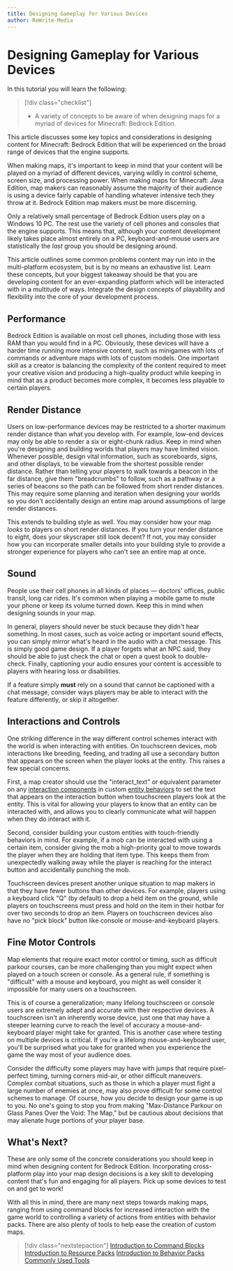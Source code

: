 ```yaml
---
title: Designing Gameplay for Various Devices
author: ReWrite-Media
---
```

# Designing Gameplay for Various Devices

In this tutorial you will learn the following:

> [!div class="checklist"]
>
> - A variety of concepts to be aware of when designing maps for a myriad of devices for Minecraft: Bedrock Edition.

This article discusses some key topics and considerations in designing content for Minecraft: Bedrock Edition that will be experienced on the broad range of devices that the engine supports.

When making maps, it's important to keep in mind that your content will be played on a myriad of different devices, varying wildly in control scheme, screen size, and processing power. When making maps for Minecraft: Java Edition, map makers can reasonably assume the majority of their audience is using a device fairly capable of handling whatever intensive tech they throw at it. Bedrock Edition map makers must be more discerning.

Only a relatively small percentage of Bedrock Edition users play on a Windows 10 PC. The rest use the variety of cell phones and consoles that the engine supports. This means that, although your content development likely takes place almost entirely on a PC, keyboard-and-mouse users are statistically the *last* group you should be designing around.

This article outlines some common problems content may run into in the multi-platform ecosystem, but is by no means an exhaustive list. Learn these concepts, but your biggest takeaway should be that you are developing content for an ever-expanding platform which will be interacted with in a multitude of ways. Integrate the design concepts of playability and flexibility into the core of your development process.

## Performance

Bedrock Edition is available on most cell phones, including those with less RAM than you would find in a PC. Obviously, these devices will have a harder time running more intensive content, such as minigames with lots of commands or adventure maps with lots of custom models. One important skill as a creator is balancing the complexity of the content required to meet your creative vision and producing a high-quality product while keeping in mind that as a product becomes more complex, it becomes less playable to certain players.

## Render Distance

Users on low-performance devices may be restricted to a shorter maximum render distance than what you develop with. For example, low-end devices may only be able to render a six or eight-chunk radius. Keep in mind when you're designing and building worlds that players may have limited vision. Whenever possible, design vital information, such as scoreboards, signs, and other displays, to be viewable from the shortest possible render distance. Rather than telling your players to walk towards a beacon in the far distance, give them "breadcrumbs" to follow, such as a pathway or a series of beacons so the path can be followed from short render distances. This may require some planning and iteration when designing your worlds so you don't accidentally design an entire map around assumptions of large render distances.

This extends to building style as well. You may consider how your map *looks* to players on short render distances. If you turn your render distance to eight, does your skyscraper still look decent? If not, you may consider how you can incorporate smaller details into your building style to provide a stronger experience for players who can't see an entire map at once.

## Sound

People use their cell phones in all kinds of places — doctors' offices, public transit, long car rides. It's common when playing a mobile game to mute your phone or keep its volume turned down. Keep this in mind when designing sounds in your map.

In general, players should never be stuck because they didn't hear something. In most cases, such as voice acting or important sound effects, you can simply mirror what's heard in the audio with a chat message. This is simply good game design. If a player forgets what an NPC said, they should be able to just check the chat or open a quest book to double-check. Finally, captioning your audio ensures your content is accessible to players with hearing loss or disabilities.

If a feature simply **must** rely on a sound that cannot be captioned with a chat message, consider ways players may be able to interact with the feature differently, or skip it altogether.

## Interactions and Controls

One striking difference in the way different control schemes interact with the world is when interacting with entities. On touchscreen devices, mob interactions like breeding, feeding, and trading all use a secondary button that appears on the screen when the player looks at the entity. This raises a few special concerns.

First, a map creator should use the "interact_text" or equivalent parameter on any [interaction components](/creator/Reference/Content/EntityReference/Examples/EntityComponents/minecraftComponent_interact.md) in custom [entity behaviors](EntityBehaviorIntroduction.md) to set the text that appears on the interaction button when touchscreen players look at the entity. This is vital for allowing your players to know that an entity can be interacted with, and allows you to clearly communicate what will happen when they do interact with it.

Second, consider building your custom entities with touch-friendly behaviors in mind. For example, if a mob can be interacted with using a certain item, consider giving the mob a high-priority goal to move towards the player when they are holding that item type. This keeps them from unexpectedly walking away while the player is reaching for the interact button and accidentally punching the mob.

Touchscreen devices present another unique situation to map makers in that they have fewer buttons than other devices. For example, players using a keyboard click "Q" (by default) to drop a held item on the ground, while players on touchscreens must press and hold on the item in their hotbar for over two seconds to drop an item. Players on touchscreen devices also have no "pick block" button like console or mouse-and-keyboard players.

## Fine Motor Controls

Map elements that require exact motor control or timing, such as difficult parkour courses, can be more challenging than you might expect when played on a touch screen or console. As a general rule, if something is "difficult" with a mouse and keyboard, you might as well consider it impossible for many users on a touchscreen.

This is of course a generalization; many lifelong touchscreen or console users are extremely adept and accurate with their respective devices. A touchscreen isn't an inherently worse device, just one that may have a steeper learning curve to reach the level of accuracy a mouse-and-keyboard player might take for granted. This is another case where testing on multiple devices is critical. If you're a lifelong mouse-and-keyboard user, you'll be surprised what you take for granted when you experience the game the way most of your audience does.

Consider the difficulty some players may have with jumps that require pixel-perfect timing, turning corners mid-air, or other difficult maneuvers. Complex combat situations, such as those in which a player must fight a large number of enemies at once, may also prove difficult for some control schemes to manage. Of course, how you decide to design your game is up to you. No one's going to stop you from making "Max-Distance Parkour on Glass Panes Over the Void: The Map," but be cautious about decisions that may alienate huge portions of your player base.

## What's Next?

These are only some of the concrete considerations you should keep in mind when designing content for Bedrock Edition. Incorporating cross-platform play into your map design decisions is a key skill to developing content that's fun and engaging for all players. Pick up some devices to test on and get to work!

With all this in mind, there are many next steps towards making maps, ranging from using command blocks for increased interaction with the game world to controlling a variety of actions from entities with behavior packs. There are also plenty of tools to help ease the creation of custom maps.

> [!div class="nextstepaction"]
> [Introduction to Command Blocks](CommandsIntroduction.md)
> [Introduction to Resource Packs](ResourcePack.md)
> [Introduction to Behavior Packs](BehaviorPack.md)
> [Commonly Used Tools](CommonlyUsedTools.md)